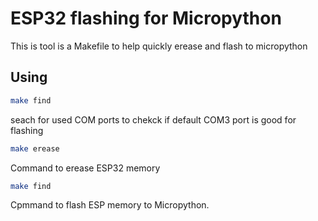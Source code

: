 # ESP32 flashing for Micropython

This is tool is a Makefile to help quickly erease and flash to micropython

## Using

```bash
make find
```

seach for used COM ports to chekck if default COM3 port is good for flashing

```bash
make erease
```

Command to erease ESP32 memory

```bash
make find
```

Cpmmand to flash ESP memory to Micropython.
